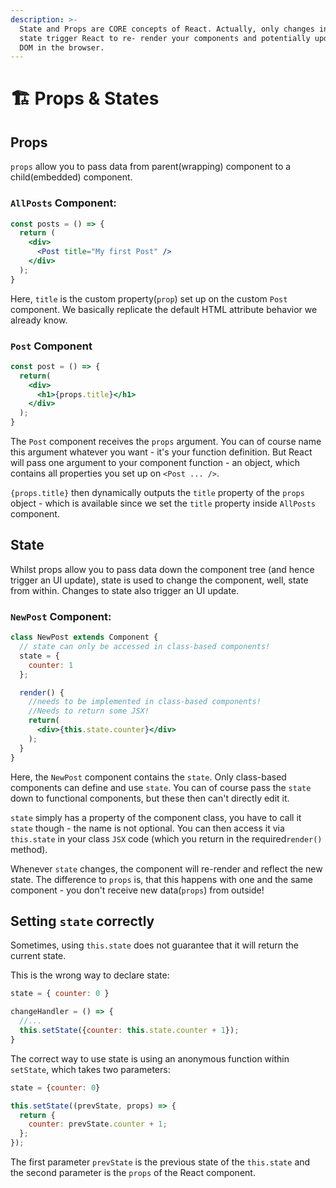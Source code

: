 ```yaml
---
description: >-
  State and Props are CORE concepts of React. Actually, only changes in and/ or
  state trigger React to re- render your components and potentially update the
  DOM in the browser.
---
```


# 🏗 Props & States

## Props

`props` allow you to pass data from parent(wrapping) component to a child(embedded) component.

### `AllPosts` Component:

```jsx
const posts = () => {
  return (
    <div>
      <Post title="My first Post" />
    </div>
  );
}
```

Here, `title` is the custom property(`prop`) set up on the custom `Post` component. We basically replicate the default HTML attribute behavior we already know.

### `Post` Component

```jsx
const post = () => {
  return(
    <div>
      <h1>{props.title}</h1>
    </div>
  );
}
```

The `Post` component receives the `props` argument. You can of course name this argument whatever you want - it's your function definition. But React will pass one argument to your component function - an object, which contains all properties you set up on `<Post ... />`.

`{props.title}` then dynamically outputs the `title` property of the `props` object - which is available since we set the `title` property inside `AllPosts` component.

## State

Whilst props allow you to pass data down the component tree (and hence trigger an UI update), state is used to change the component, well, state from within. Changes to state also trigger an UI update.

### `NewPost` Component:

```jsx
class NewPost extends Component {
  // state can only be accessed in class-based components!
  state = {
    counter: 1
  };

  render() {
    //needs to be implemented in class-based components!
    //Needs to return some JSX!
    return(
      <div>{this.state.counter}</div>
    );
  }
}
```

Here, the `NewPost` component contains the `state`. Only class-based components can define and use `state`. You can of course pass the `state` down to functional components, but these then can't directly edit it.

`state` simply has a property of the component class, you have to call it `state` though - the name is not optional. You can then access it via `this.state` in your class `JSX` code (which you return in the required`render()` method).

Whenever `state` changes, the component will re-render and reflect the new state. The difference to `props` is, that this happens with one and the same component - you don't receive new data(`props`) from outside!

## Setting `state` correctly

Sometimes, using `this.state` does not guarantee that it will return the current state.

This is the wrong way to declare state:

```jsx
state = { counter: 0 }

changeHandler = () => {
  //...
  this.setState({counter: this.state.counter + 1});
}
```

The correct way to use state is using an anonymous function within `setState`, which takes two parameters:

```jsx
state = {counter: 0}

this.setState((prevState, props) => {
  return {
    counter: prevState.counter + 1;
  };
});
```

The first parameter `prevState` is the previous state of the `this.state` and the second parameter is the `props` of the React component.
